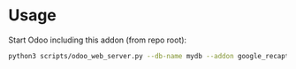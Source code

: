 # Usage

Start Odoo including this addon (from repo root):

```bash
python3 scripts/odoo_web_server.py --db-name mydb --addon google_recaptcha
```
